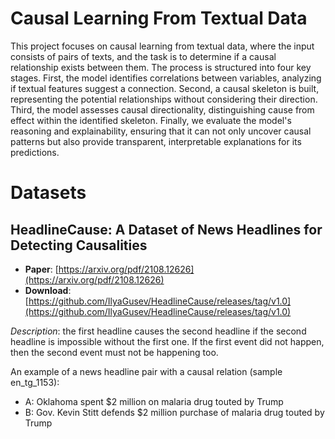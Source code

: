 # Causal Learning From Textual Data

This project focuses on causal learning from textual data, where the input consists of pairs of texts, and the task is to determine if a causal relationship exists between them. The process is structured into four key stages. First, the model identifies correlations between variables, analyzing if textual features suggest a connection. Second, a causal skeleton is built, representing the potential relationships without considering their direction. Third, the model assesses causal directionality, distinguishing cause from effect within the identified skeleton. Finally, we evaluate the model's reasoning and explainability, ensuring that it can not only uncover causal patterns but also provide transparent, interpretable explanations for its predictions.

# Datasets

## HeadlineCause: A Dataset of News Headlines for Detecting Causalities

- **Paper**: [https://arxiv.org/pdf/2108.12626](https://arxiv.org/pdf/2108.12626)
- **Download**: [https://github.com/IlyaGusev/HeadlineCause/releases/tag/v1.0](https://github.com/IlyaGusev/HeadlineCause/releases/tag/v1.0)

_Description_: the first headline causes the second headline if the second headline is impossible without the first one. If the first event did not happen, then the second event must not be happening too.

An example of a news headline pair with a causal relation (sample en_tg_1153):

- A: Oklahoma spent $2 million on malaria drug touted by Trump  
- B: Gov. Kevin Stitt defends $2 million purchase of malaria drug touted by Trump
